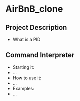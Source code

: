# AirBnB_clone
## Project Description
- What is a PID
## Command Interpreter
- Starting it:
 - ...
- How to use it:
 - ...
- Examples:
 - ...